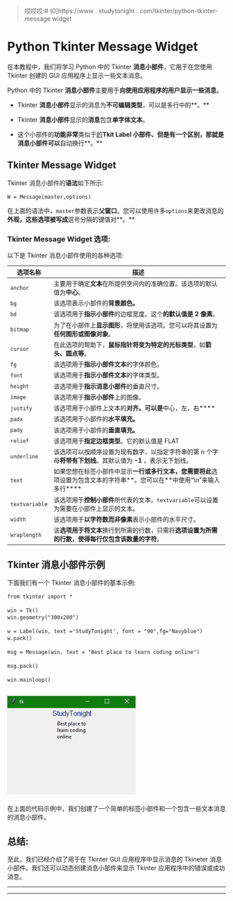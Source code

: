 > 哎哎哎:# t0]https://www . studytonight . com/tkinter/python-tkinter-message widget


# Python Tkinter Message Widget

在本教程中，我们将学习 Python 中的 Tkinter **消息小部件**，它用于在您使用 Tkinter 创建的 GUI 应用程序上显示一些文本消息。

Python 中的 Tkinter **消息小部件**主要用于**向使用应用程序的用户显示一些消息**。

*   Tkinter **消息小部件**显示的消息为**不可编辑类型**，可以是多行中的**。**
*   Tkinter **消息小部件**显示的**消息**包含**单字体文本**。

*   这个小部件的**功能非常**类似于[的](https://www.studytonight.com/tkinter/python-tkinter-label-widget)**Tkit Label 小部件、**但是有一个区别**，那就是消息小部件可以**自动换行**。**

## Tkinter Message Widget

Tkinter 消息小部件的**语法**如下所示:

```
W = Message(master,options) 
```

在上面的语法中，`master`参数表示**父窗口**。您可以使用许多`options`来更改消息的**外观，这些选项被写成**逗号分隔的键值对**。**

### Tkinter Message Widget 选项:

以下是 Tkinter 消息小部件使用的各种选项:

| **选项名称** | **描述** |
| --- | --- |
| `anchor` | 主要用于确定**文本**在所提供空间内的准确位置。该选项的默认值为**中心**。 |
| `bg` | 该选项表示小部件的**背景颜色。** |
| `bd` | 该选项用于**指示小部件**的边框宽度。这个**的默认值是 2 像素**。 |
| `bitmap` | 为了在小部件上**显示图形**，将使用该选项。您可以将其设置为**任何图形或图像对象**。 |
| `cursor` | 在此选项的帮助下，**鼠标指针将变为特定的光标类型**，如**箭头、圆点等**。 |
| `fg` | 该选项用于**指示小部件文本**的字体颜色。 |
| `font` | 该选项用于**指示小部件文本**的字体类型。 |
| `height` | 该选项用于**指示消息小部件**的垂直尺寸。 |
| `image` | 该选项用于**指示小部件**上的图像。 |
| `justify` | 该选项用于小部件上文本的**对齐。可以是**中心，左，右**** |
| `padx` | 该选项用于小部件的**水平填充。** |
| `pady` | 该选项用于小部件的**垂直填充。** |
| `relief` | 该选项用于**指定边框类型**。它的默认值是 FLAT |
| `underline` | 该选项可以按顺序设置为现有数字，以指定字符串的第 n 个字母**将带有下划线**。其默认值为 **-1** ，表示无下划线。 |
| `text` | 如果您想在标签小部件中显示**一行或多行文本，您需要将此**选项设置为包含文本的字符串**。您可以在**中使用“\n”来输入多行**** |
| `textvariable` | 该选项用于**控制小部件**所代表的文本。`textvariable`可以设置为需要在小部件上显示的文本。 |
| `width` | 该选项用于**以字符数而非像素**表示小部件的水平尺寸。 |
| `wraplength` | 该**选项用于将文本**换行到所需的行数，只需将**选项设置为所需的行数，使得每行仅包含该数量的字符**。 |

## Tkinter 消息小部件示例

下面我们有一个 Tkinter 消息小部件的基本示例:

```
from tkinter import *

win = Tk() 
win.geometry("300x200") 

w = Label(win, text ='StudyTonight', font = "90",fg="Navyblue") 
w.pack() 

msg = Message(win, text = "Best place to learn coding online") 

msg.pack() 

win.mainloop() 
```

## ![Tkinter Message Widget Example](img/e8401f1f49766e73ee3b3902905586e9.png)

在上面的代码示例中，我们创建了一个简单的标签小部件和一个包含一些文本消息的消息小部件。

## 总结:

至此，我们已经介绍了用于在 Tkinter GUI 应用程序中显示消息的 Tkineter 消息小部件。我们还可以动态创建消息小部件来显示 Tkinter 应用程序中的错误或成功消息。

* * *

* * *